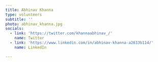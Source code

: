 ```yaml
---
title: Abhinav Khanna
type: volunteers
subtitle: ''
photo: abhinav_khanna.jpg
socials:
  - link: 'https://twitter.com/khannaabhinav_/'
    name: Twitter
  - link: 'https://www.linkedin.com/in/abhinav-khanna-a2633b114/'
    name: LinkedIn

---
```


